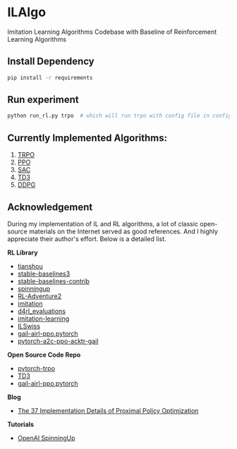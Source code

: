# ILAlgo
Imitation Learning Algorithms Codebase with Baseline of Reinforcement Learning Algorithms

## Install Dependency

```bash
pip install -r requirements
```

## Run experiment

```bash
python run_rl.py trpo  # which will run trpo with config file in config/trpo.yml
```

## Currently Implemented Algorithms:

1. [TRPO](https://arxiv.org/abs/1502.05477)
2. [PPO](https://arxiv.org/abs/1707.06347)
3. [SAC](https://arxiv.org/abs/1812.05905)
4. [TD3](https://arxiv.org/abs/1802.09477)
5. [DDPG](https://arxiv.org/abs/1509.02971)

## Acknowledgement
During my implementation of IL and RL algorithms, a lot of classic open-source materials on the Internet served as good references. And I highly appreciate their author's effort. Below is a detailed list.

**RL Library**

+ [tianshou](https://github.com/thu-ml/tianshou)
+ [stable-baselines3](https://github.com/DLR-RM/stable-baselines3)
+ [stable-baselines-contrib](https://github.com/Stable-Baselines-Team/stable-baselines3-contrib)
+ [spinningup](https://github.com/openai/spinningup)
+ [RL-Adventure2](https://github.com/higgsfield/RL-Adventure-2)
+ [imitation](https://github.com/HumanCompatibleAI/imitation)
+ [d4rl_evaluations](https://github.com/rail-berkeley/d4rl_evaluations)
+ [imitation-learning](https://github.com/Kaixhin/imitation-learning)
+ [ILSwiss](https://github.com/Ericonaldo/ILSwiss)
+ [gail-airl-ppo.pytorch](https://github.com/ku2482/gail-airl-ppo.pytorch)
+ [pytorch-a2c-ppo-acktr-gail](https://github.com/ikostrikov/pytorch-a2c-ppo-acktr-gail)

**Open Source Code Repo**

+ [pytorch-trpo](https://github.com/ikostrikov/pytorch-trpo)
+ [TD3](https://github.com/sfujim/TD3)
+ [gail-airl-ppo.pytorch](https://github.com/ku2482/gail-airl-ppo.pytorch)

**Blog**

+ [The 37 Implementation Details of Proximal Policy Optimization](https://iclr.iro.umontreal.ca/679b37e0-caab-4710-921b-b59a688075df_1642188062/blog/)

**Tutorials**

+ [OpenAI SpinningUp](https://spinningup.openai.com/en/latest/index.html)
